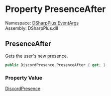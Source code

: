 # Property PresenceAfter

Namespace: [DSharpPlus.EventArgs](DSharpPlus.EventArgs.md)  
Assembly: DSharpPlus.dll

## <a id="DSharpPlus_EventArgs_PresenceUpdateEventArgs_PresenceAfter"></a>PresenceAfter

Gets the user's new presence.

```csharp
public DiscordPresence PresenceAfter { get; }
```

### Property Value

[DiscordPresence](DSharpPlus.Entities.DiscordPresence.md)

